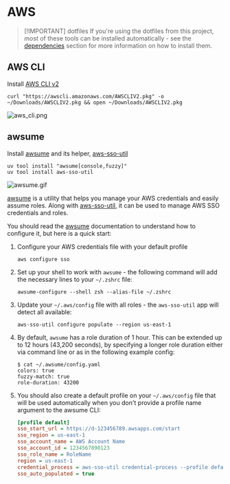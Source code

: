 # AWS

> [!IMPORTANT] dotfiles
> If you're using the dotfiles from this project,
> _most_ of these tools can be installed automatically -
> see the [dependencies](../dotfiles/dependencies.md)
> section for more information on how to install them.

## AWS CLI

Install [AWS CLI v2]

```shell
curl "https://awscli.amazonaws.com/AWSCLIV2.pkg" -o ~/Downloads/AWSCLIV2.pkg && open ~/Downloads/AWSCLIV2.pkg
```

![aws_cli.png]

## awsume

Install [awsume] and its helper, [aws-sso-util]

```shell
uv tool install "awsume[console,fuzzy]"
uv tool install aws-sso-util
```

![awsume.gif]

[awsume] is a utility that helps you manage your AWS credentials
and easily assume roles. Along with [aws-sso-util], it can be used to
manage AWS SSO credentials and roles.

You should read the [awsume] documentation to understand how to configure it,
but here is a quick start:

1. Configure your AWS credentials file with your default profile

    ```shell
    aws configure sso
    ```

2. Set up your shell to work with `awsume` - the following command
   will add the necessary lines to your `~/.zshrc` file:

    ```shell
    awsume-configure --shell zsh --alias-file ~/.zshrc
    ```

3. Update your `~/.aws/config` file with all roles - the `aws-sso-util`
   app will detect all available:

    ```shell
    aws-sso-util configure populate --region us-east-1
    ```

4. By default, `awsume` has a role duration of 1 hour. This can be extended up
   to 12 hours (43,200 seconds), by specifying a longer role duration either
   via command line or as in the following example config:

    ```console
    $ cat ~/.awsume/config.yaml
    colors: true
    fuzzy-match: true
    role-duration: 43200
    ```

5. You should also create a default profile on your `~/.aws/config` file that
   will be used automatically when you don't provide a profile name argument to
   the awsume CLI:

    ```ini
    [profile default]
    sso_start_url = https://d-123456789.awsapps.com/start
    sso_region = us-east-1
    sso_account_name = AWS Account Name
    sso_account_id = 1234567890123
    sso_role_name = RoleName
    region = us-east-1
    credential_process = aws-sso-util credential-process --profile default
    sso_auto_populated = true
    ```

[awsume]: https://github.com/trek10inc/awsume
[aws-sso-util]: https://github.com/benkehoe/aws-sso-util
[AWS CLI v2]: https://docs.aws.amazon.com/cli/index.html
[aws_cli.png]: https://i.imgur.com/CTUMiQd.png
[awsume.gif]: https://i.imgur.com/GHxhDAw.gif
